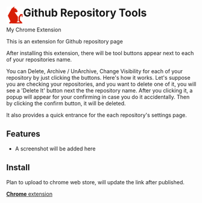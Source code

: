 # <img src="public/icons/icon.png" width="45" align="left"> Github Repository Tools

My Chrome Extension

This is an extension for Github repository page

After installing this extension, there will be tool buttons appear next to each of your repositories name.  

You can Delete,  Archive / UnArchive,  Change Visibility for each of your repository by just clicking the buttons.
Here's how it works.
Let's suppose you are checking your repositories, and you want to delete one of it, you will see a 'Delete It' button next the the repository name. After you clicking it, a popup will appear for your confirming in case you do it accidentally. Then by clicking the confirm button, it will be deleted.

It also provides a quick entrance for the each repository's settings page.  

## Features

- A screenshot will be added here

## Install

Plan to upload to chrome web store, will update the link after published.

[**Chrome** extension]()



